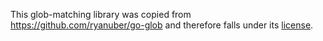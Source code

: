 This glob-matching library was copied from https://github.com/ryanuber/go-glob and therefore falls under its [license](LICENSE). 